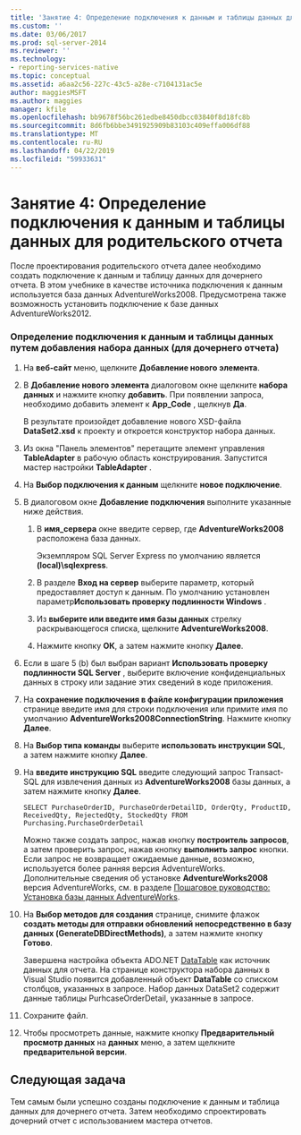 ```yaml
---
title: 'Занятие 4: Определение подключения к данным и таблицы данных для дочернего отчета | Документация Майкрософт'
ms.custom: ''
ms.date: 03/06/2017
ms.prod: sql-server-2014
ms.reviewer: ''
ms.technology:
- reporting-services-native
ms.topic: conceptual
ms.assetid: a6aa2c56-227c-43c5-a28e-c7104131ac5e
author: maggiesMSFT
ms.author: maggies
manager: kfile
ms.openlocfilehash: bb9678f56bc261edbe8450dbcc03840f8d18fc8b
ms.sourcegitcommit: 8d6fb6bbe3491925909b83103c409effa006df88
ms.translationtype: MT
ms.contentlocale: ru-RU
ms.lasthandoff: 04/22/2019
ms.locfileid: "59933631"
---
```

# <a name="lesson-4-define-a-data-connection-and-data-table-for-child-report"></a>Занятие 4: Определение подключения к данным и таблицы данных для родительского отчета
  После проектирования родительского отчета далее необходимо создать подключение к данным и таблицу данных для дочернего отчета. В этом учебнике в качестве источника подключения к данным используется база данных AdventureWorks2008. Предусмотрена также возможность установить подключение к базе данных AdventureWorks2012.  
  
### <a name="to-define-a-data-connection-and-datatable-by-adding-a-dataset-for-child-report"></a>Определение подключения к данным и таблицы данных путем добавления набора данных (для дочернего отчета)  
  
1.  На **веб-сайт** меню, щелкните **Добавление нового элемента**.  
  
2.  В **Добавление нового элемента** диалоговом окне щелкните **набора данных** и нажмите кнопку **добавить**. При появлении запроса, необходимо добавить элемент к **App_Code** , щелкнув **Да**.  
  
     В результате произойдет добавление нового XSD-файла **DataSet2.xsd** к проекту и откроется конструктор набора данных.  
  
3.  Из окна "Панель элементов" перетащите элемент управления **TableAdapter** в рабочую область конструирования. Запустится мастер настройки **TableAdapter** .  
  
4.  На **Выбор подключения к данным** щелкните **новое подключение**.  
  
5.  В диалоговом окне **Добавление подключения** выполните указанные ниже действия.  
  
    1.  В **имя_сервера** окне введите сервер, где **AdventureWorks2008** расположена база данных.  
  
         Экземпляром SQL Server Express по умолчанию является **(local)\sqlexpress**.  
  
    2.  В разделе **Вход на сервер** выберите параметр, который предоставляет доступ к данным. По умолчанию установлен параметр**Использовать проверку подлинности Windows** .  
  
    3.  Из **выберите или введите имя базы данных** стрелку раскрывающегося списка, щелкните **AdventureWorks2008**.  
  
    4.  Нажмите кнопку **ОК**, а затем нажмите кнопку **Далее**.  
  
6.  Если в шаге 5 (b) был выбран вариант **Использовать проверку подлинности SQL Server** , выберите включение конфиденциальных данных в строку или задание этих сведений в коде приложения.  
  
7.  На **сохранение подключения в файле конфигурации приложения** странице введите имя для строки подключения или примите имя по умолчанию **AdventureWorks2008ConnectionString**. Нажмите кнопку **Далее**.  
  
8.  На **Выбор типа команды** выберите **использовать инструкции SQL**, а затем нажмите кнопку **Далее**.  
  
9. На **введите инструкцию SQL** введите следующий запрос Transact-SQL для извлечения данных из **AdventureWorks2008** базы данных, а затем нажмите кнопку **Далее**.  
  
    ```  
    SELECT PurchaseOrderID, PurchaseOrderDetailID, OrderQty, ProductID, ReceivedQty, RejectedQty, StockedQty FROM Purchasing.PurchaseOrderDetail  
    ```  
  
     Можно также создать запрос, нажав кнопку **построитель запросов**, а затем проверить запрос, нажав кнопку **выполнить запрос** кнопки. Если запрос не возвращает ожидаемые данные, возможно, используется более ранняя версия AdventureWorks. Дополнительные сведения об установке **AdventureWorks2008** версия AdventureWorks, см. в разделе [Пошаговое руководство: Установка базы данных AdventureWorks](https://msdn.microsoft.com/library/aa992075\(v=vs.100\).aspx).  
  
10. На **Выбор методов для создания** странице, снимите флажок **создать методы для отправки обновлений непосредственно в базу данных (GenerateDBDirectMethods)**, а затем нажмите кнопку **Готово**.  
  
     Завершена настройка объекта ADO.NET [DataTable](https://msdn.microsoft.com/library/system.data.datatable\(v=vs.100\).aspx) как источник данных для отчета. На странице конструктора набора данных в Visual Studio появится добавленный объект **DataTable** со списком столбцов, указанных в запросе. Набор данных DataSet2 содержит данные таблицы PurhcaseOrderDetail, указанные в запросе.  
  
11. Сохраните файл.  
  
12. Чтобы просмотреть данные, нажмите кнопку **Предварительный просмотр данных** на **данных** меню, а затем щелкните **предварительной версии**.  
  
## <a name="next-task"></a>Следующая задача  
 Тем самым были успешно созданы подключение к данным и таблица данных для дочернего отчета. Затем необходимо спроектировать дочерний отчет с использованием мастера отчетов.  
  
  
